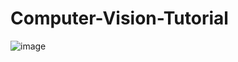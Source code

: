 # Computer-Vision-Tutorial

![image](https://github.com/Keerthibalraj/Computer_vision_projects/assets/86064505/3e89ac46-0182-401c-b987-7992aa44e441)
